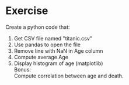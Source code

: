 # Exercise
Create a python code that:<br/>
1. Get CSV file named "titanic.csv"<br/>
2. Use pandas to open the file<br/>
3. Remove line with NaN in Age column<br/>
4. Compute average Age<br/>
5. Display histogram of age (matplotlib)<br/>
Bonus:<br/>
Compute correlation between age and death.
